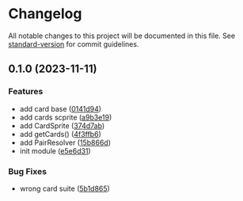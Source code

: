 # Changelog

All notable changes to this project will be documented in this file. See [standard-version](https://github.com/conventional-changelog/standard-version) for commit guidelines.

## 0.1.0 (2023-11-11)

### Features

- add card base ([0141d94](https://github.com/RoxaVN/roxavn/commit/0141d94b063c7f3fc2d802b61bf32fcefe5cef90))
- add cards scprite ([a9b3e19](https://github.com/RoxaVN/roxavn/commit/a9b3e19c86137e8377a9412c68e8d20ffc0e76e4))
- add CardSprite ([374d7ab](https://github.com/RoxaVN/roxavn/commit/374d7abe488cd6d136b8948fb389cea3d2034a77))
- add getCards() ([4f3ffb6](https://github.com/RoxaVN/roxavn/commit/4f3ffb622f559ca80f520f2d060033083e6ba5f2))
- add PairResolver ([15b866d](https://github.com/RoxaVN/roxavn/commit/15b866dd5cf1ce20796fd3717e4c2d036b6e17f3))
- init module ([e5e6d31](https://github.com/RoxaVN/roxavn/commit/e5e6d317955dc16ba11066c3477731bd266b2b2e))

### Bug Fixes

- wrong card suite ([5b1d865](https://github.com/RoxaVN/roxavn/commit/5b1d8655bfef43e0dff8dbce05d50c1a106863d9))

